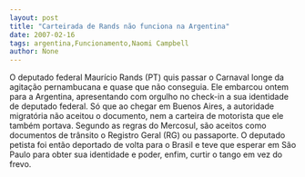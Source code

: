 ```yaml
---
layout: post
title: "Carteirada de Rands não funciona na Argentina"
date: 2007-02-16
tags: argentina,Funcionamento,Naomi Campbell
author: None
---
```

O deputado federal Maurício Rands (PT) quis passar o Carnaval longe da agitação pernambucana e quase que não conseguia. 
Ele embarcou ontem para a Argentina, apresentando com orgulho no check-in a sua identidade de deputado federal. 
Só que ao chegar em Buenos Aires, a autoridade migratória não aceitou o documento, nem a carteira de motorista que ele também portava. 
Segundo as regras do Mercosul, são aceitos como documentos de trânsito o Registro Geral (RG) ou passaporte. 
O deputado petista foi então deportado de volta para o Brasil e teve que esperar em São Paulo para obter sua identidade e poder, enfim, curtir o tango em vez do frevo. 